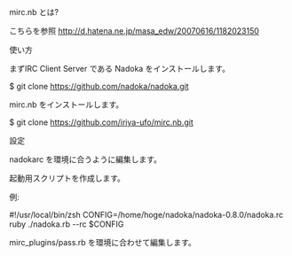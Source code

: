 mirc.nb とは?

こちらを参照
http://d.hatena.ne.jp/masa_edw/20070616/1182023150

使い方

まずIRC Client Server である Nadoka をインストールします。

$ git clone https://github.com/nadoka/nadoka.git

mirc.nb をインストールします。

$ git clone https://github.com/iriya-ufo/mirc.nb.git

設定

nadokarc を環境に合うように編集します。

起動用スクリプトを作成します。

例:

#!/usr/local/bin/zsh
CONFIG=/home/hoge/nadoka/nadoka-0.8.0/nadoka.rc
ruby ./nadoka.rb --rc $CONFIG

mirc_plugins/pass.rb を環境に合わせて編集します。
